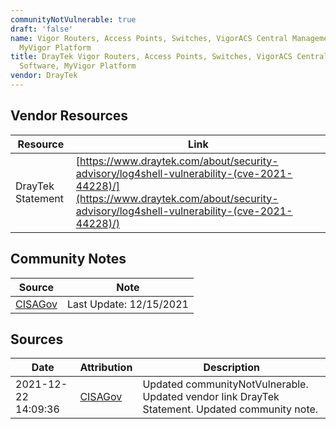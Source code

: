 ```yaml
---
communityNotVulnerable: true
draft: 'false'
name: Vigor Routers, Access Points, Switches, VigorACS Central Management Software,
  MyVigor Platform
title: DrayTek Vigor Routers, Access Points, Switches, VigorACS Central Management
  Software, MyVigor Platform
vendor: DrayTek
---
```


## Vendor Resources
| Resource | Link |
| --- | --- |
| DrayTek Statement | [https://www.draytek.com/about/security-advisory/log4shell-vulnerability-(cve-2021-44228)/](https://www.draytek.com/about/security-advisory/log4shell-vulnerability-(cve-2021-44228)/) |


## Community Notes
| Source | Note |
| --- | --- |
| [CISAGov](https://raw.githubusercontent.com/cisagov/log4j-affected-db/develop/README.md) | Last Update: 12/15/2021 |

## Sources
| Date | Attribution | Description |
| --- | --- | --- |
| 2021-12-22 14:09:36 | [CISAGov](https://raw.githubusercontent.com/cisagov/log4j-affected-db/develop/README.md) | Updated communityNotVulnerable. Updated vendor link DrayTek Statement. Updated community note.  |
